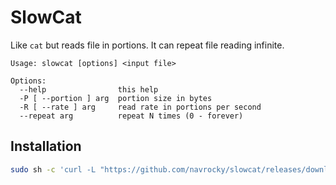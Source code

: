 # SlowCat

Like `cat` but reads file in portions. It can repeat file reading infinite.

```
Usage: slowcat [options] <input file>

Options:
  --help                this help
  -P [ --portion ] arg  portion size in bytes
  -R [ --rate ] arg     read rate in portions per second
  --repeat arg          repeat N times (0 - forever)
```

## Installation

```sh
sudo sh -c 'curl -L "https://github.com/navrocky/slowcat/releases/download/1.0.0/slowcat" -o /usr/local/bin/slowcat && chmod +x /usr/local/bin/slowcat'
```
